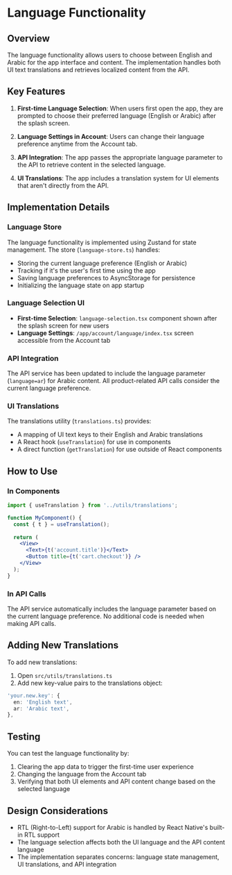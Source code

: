# Language Functionality

## Overview

The language functionality allows users to choose between English and Arabic for the app interface and content. The implementation handles both UI text translations and retrieves localized content from the API.

## Key Features

1. **First-time Language Selection**: When users first open the app, they are prompted to choose their preferred language (English or Arabic) after the splash screen.

2. **Language Settings in Account**: Users can change their language preference anytime from the Account tab.

3. **API Integration**: The app passes the appropriate language parameter to the API to retrieve content in the selected language.

4. **UI Translations**: The app includes a translation system for UI elements that aren't directly from the API.

## Implementation Details

### Language Store

The language functionality is implemented using Zustand for state management. The store (`language-store.ts`) handles:

- Storing the current language preference (English or Arabic)
- Tracking if it's the user's first time using the app
- Saving language preferences to AsyncStorage for persistence
- Initializing the language state on app startup

### Language Selection UI

- **First-time Selection**: `language-selection.tsx` component shown after the splash screen for new users
- **Language Settings**: `/app/account/language/index.tsx` screen accessible from the Account tab

### API Integration

The API service has been updated to include the language parameter (`language=ar`) for Arabic content. All product-related API calls consider the current language preference.

### UI Translations

The translations utility (`translations.ts`) provides:

- A mapping of UI text keys to their English and Arabic translations
- A React hook (`useTranslation`) for use in components
- A direct function (`getTranslation`) for use outside of React components

## How to Use

### In Components

```jsx
import { useTranslation } from '../utils/translations';

function MyComponent() {
  const { t } = useTranslation();
  
  return (
    <View>
      <Text>{t('account.title')}</Text>
      <Button title={t('cart.checkout')} />
    </View>
  );
}
```

### In API Calls

The API service automatically includes the language parameter based on the current language preference. No additional code is needed when making API calls.

## Adding New Translations

To add new translations:

1. Open `src/utils/translations.ts`
2. Add new key-value pairs to the translations object:

```typescript
'your.new.key': {
  en: 'English text',
  ar: 'Arabic text',
},
```

## Testing

You can test the language functionality by:

1. Clearing the app data to trigger the first-time user experience
2. Changing the language from the Account tab
3. Verifying that both UI elements and API content change based on the selected language

## Design Considerations

- RTL (Right-to-Left) support for Arabic is handled by React Native's built-in RTL support
- The language selection affects both the UI language and the API content language
- The implementation separates concerns: language state management, UI translations, and API integration 
